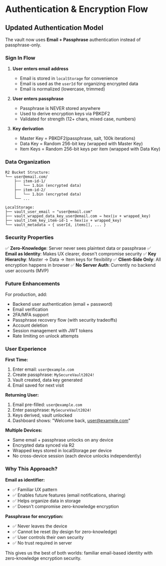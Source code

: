 # Authentication & Encryption Flow

## Updated Authentication Model

The vault now uses **Email + Passphrase** authentication instead of passphrase-only.

### Sign In Flow

1. **User enters email address**
   - Email is stored in `localStorage` for convenience
   - Email is used as the `userId` for organizing encrypted data
   - Email is normalized (lowercase, trimmed)

2. **User enters passphrase**
   - Passphrase is NEVER stored anywhere
   - Used to derive encryption keys via PBKDF2
   - Validated for strength (12+ chars, mixed case, numbers)

3. **Key derivation**
   - Master Key = PBKDF2(passphrase, salt, 100k iterations)
   - Data Key = Random 256-bit key (wrapped with Master Key)
   - Item Keys = Random 256-bit keys per item (wrapped with Data Key)

### Data Organization

```
R2 Bucket Structure:
└── user@email.com/
    ├── item-id-1/
    │   └── 1.bin (encrypted data)
    ├── item-id-2/
    │   └── 1.bin (encrypted data)
    └── ...

LocalStorage:
├── vault_user_email → "user@email.com"
├── vault_wrapped_data_key_user@email.com → hex(iv + wrapped_key)
├── vault_item_key_item-id-1 → hex(iv + wrapped_key)
└── vault_metadata → { userId, items[], ... }
```

### Security Properties

✅ **Zero-Knowledge**: Server never sees plaintext data or passphrase
✅ **Email as Identity**: Makes UX clearer, doesn't compromise security
✅ **Key Hierarchy**: Master → Data → Item keys for flexibility
✅ **Client-Side Only**: All encryption happens in browser
✅ **No Server Auth**: Currently no backend user accounts (MVP)

### Future Enhancements

For production, add:
- Backend user authentication (email + password)
- Email verification
- 2FA/MFA support
- Passphrase recovery flow (with security tradeoffs)
- Account deletion
- Session management with JWT tokens
- Rate limiting on unlock attempts

### User Experience

**First Time:**
1. Enter email: `user@example.com`
2. Create passphrase: `MySecureVault2024!`
3. Vault created, data key generated
4. Email saved for next visit

**Returning User:**
1. Email pre-filled: `user@example.com`
2. Enter passphrase: `MySecureVault2024!`
3. Keys derived, vault unlocked
4. Dashboard shows: "Welcome back, user@example.com"

**Multiple Devices:**
- Same email + passphrase unlocks on any device
- Encrypted data synced via R2
- Wrapped keys stored in localStorage per device
- No cross-device session (each device unlocks independently)

### Why This Approach?

**Email as identifier:**
- ✅ Familiar UX pattern
- ✅ Enables future features (email notifications, sharing)
- ✅ Helps organize data in storage
- ✅ Doesn't compromise zero-knowledge encryption

**Passphrase for encryption:**
- ✅ Never leaves the device
- ✅ Cannot be reset (by design for zero-knowledge)
- ✅ User controls their own security
- ✅ No trust required in server

This gives us the best of both worlds: familiar email-based identity with zero-knowledge encryption security.
